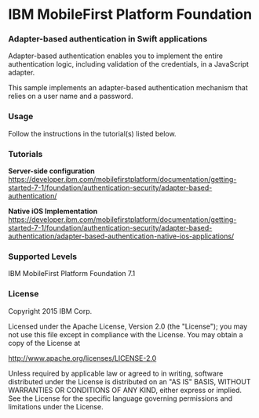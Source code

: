 IBM MobileFirst Platform Foundation
===
### Adapter-based authentication in Swift applications
Adapter-based authentication enables you to implement the entire authentication logic, including validation of the credentials, in a JavaScript adapter.

This sample implements an adapter-based authentication mechanism that relies on a user name and a password.

### Usage
Follow the instructions in the tutorial(s) listed below.

### Tutorials
**Server-side configuration**
https://developer.ibm.com/mobilefirstplatform/documentation/getting-started-7-1/foundation/authentication-security/adapter-based-authentication/

**Native iOS Implementation**
https://developer.ibm.com/mobilefirstplatform/documentation/getting-started-7-1/foundation/authentication-security/adapter-based-authentication/adapter-based-authentication-native-ios-applications/


### Supported Levels
IBM MobileFirst Platform Foundation 7.1

### License
Copyright 2015 IBM Corp.

Licensed under the Apache License, Version 2.0 (the "License");
you may not use this file except in compliance with the License.
You may obtain a copy of the License at

http://www.apache.org/licenses/LICENSE-2.0

Unless required by applicable law or agreed to in writing, software
distributed under the License is distributed on an "AS IS" BASIS,
WITHOUT WARRANTIES OR CONDITIONS OF ANY KIND, either express or implied.
See the License for the specific language governing permissions and
limitations under the License.
